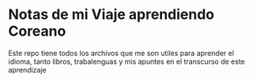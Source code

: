 # Notas de mi Viaje aprendiendo Coreano

Este repo tiene todos los archivos que me son utiles para aprender el idioma,
tanto libros, trabalenguas y mis apuntes en el transcurso de este aprendizaje

